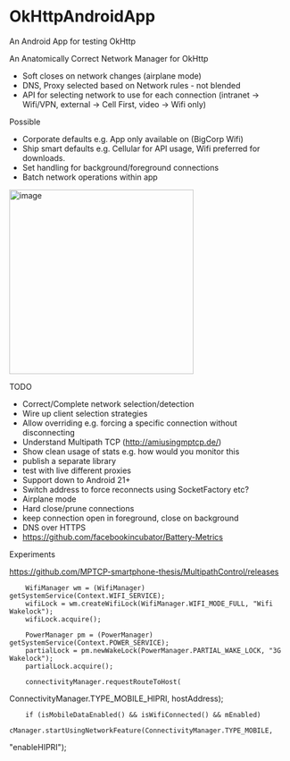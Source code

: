 # OkHttpAndroidApp
An Android App for testing OkHttp

An Anatomically Correct Network Manager for OkHttp
- Soft closes on network changes (airplane mode)
- DNS, Proxy selected based on Network rules - not blended
- API for selecting network to use for each connection (intranet -> Wifi/VPN, external -> Cell First, video -> Wifi only)

Possible
- Corporate defaults e.g. App only available on (BigCorp Wifi)
- Ship smart defaults e.g. Cellular for API usage, Wifi preferred for downloads.
- Set handling for background/foreground connections
- Batch network operations within app

<img width="330" alt="image" src="https://user-images.githubusercontent.com/231923/59976438-76bd0480-95bc-11e9-8f59-395e2506df3e.png">

TODO

- Correct/Complete network selection/detection
- Wire up client selection strategies
- Allow overriding e.g. forcing a specific connection without disconnecting
- Understand Multipath TCP (http://amiusingmptcp.de/)
- Show clean usage of stats e.g. how would you monitor this
- publish a separate library
- test with live different proxies
- Support down to Android 21+
- Switch address to force reconnects using SocketFactory etc?
- Airplane mode
- Hard close/prune connections
- keep connection open in foreground, close on background
- DNS over HTTPS
- https://github.com/facebookincubator/Battery-Metrics

Experiments

https://github.com/MPTCP-smartphone-thesis/MultipathControl/releases

        WifiManager wm = (WifiManager) getSystemService(Context.WIFI_SERVICE);
        wifiLock = wm.createWifiLock(WifiManager.WIFI_MODE_FULL, "Wifi Wakelock");
        wifiLock.acquire();

        PowerManager pm = (PowerManager) getSystemService(Context.POWER_SERVICE);
        partialLock = pm.newWakeLock(PowerManager.PARTIAL_WAKE_LOCK, "3G Wakelock");
        partialLock.acquire();

        connectivityManager.requestRouteToHost(
ConnectivityManager.TYPE_MOBILE_HIPRI, hostAddress);

        if (isMobileDataEnabled() && isWifiConnected() && mEnabled)
			cManager.startUsingNetworkFeature(ConnectivityManager.TYPE_MOBILE,
"enableHIPRI");
